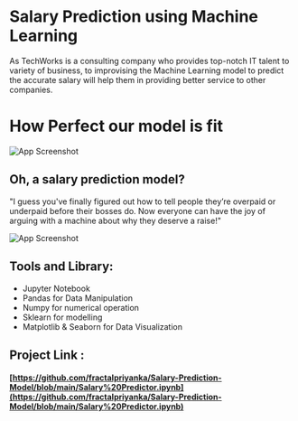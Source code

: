 
# Salary Prediction using Machine Learning

As TechWorks is a consulting company who provides top-notch IT talent to variety of business, to improvising the Machine Learning model to predict the accurate salary will help them in providing better service to other companies.

# How Perfect our model is fit
![App Screenshot]([https://media2.giphy.com/media/3orieXb62E6DwEr8qI/200w.gif?cid=6c09b952lpqomeqi2j0o03urrs3sz3thuw5h5vuhbo0pmg9u&ep=v1_gifs_search&rid=200w.gif&ct=g](https://github.com/fractalpriyanka/Salary-Prediction-Model/blob/main/RFchart.png))

## Oh, a salary prediction model? 
"I guess you've finally figured out how to tell people they’re overpaid or underpaid before their bosses do. Now everyone can have the joy of arguing with a machine about why they deserve a raise!"

![App Screenshot](https://media2.giphy.com/media/3orieXb62E6DwEr8qI/200w.gif?cid=6c09b952lpqomeqi2j0o03urrs3sz3thuw5h5vuhbo0pmg9u&ep=v1_gifs_search&rid=200w.gif&ct=g)

## Tools and Library:
* Jupyter Notebook
* Pandas for Data Manipulation
* Numpy for numerical operation
* Sklearn for modelling
* Matplotlib & Seaborn for Data Visualization

## Project Link : 
#### [https://github.com/fractalpriyanka/Salary-Prediction-Model/blob/main/Salary%20Predictor.ipynb](https://github.com/fractalpriyanka/Salary-Prediction-Model/blob/main/Salary%20Predictor.ipynb)
